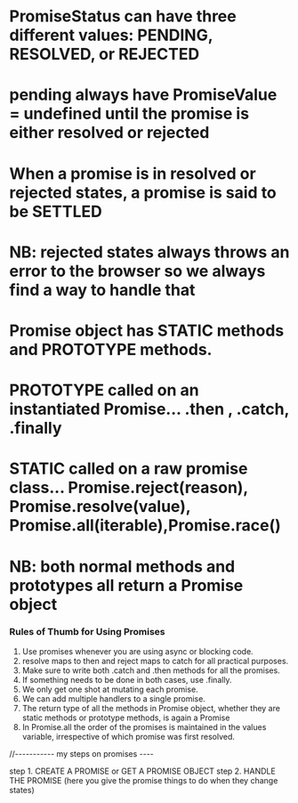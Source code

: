 
# PromiseStatus can have three different values: PENDING, RESOLVED, or REJECTED
# pending always have PromiseValue = undefined until the promise is either resolved or rejected
# When a promise is in resolved or rejected states, a promise is said to be SETTLED
# NB: rejected states always throws an error to the browser so we always find a way to handle that


# Promise object has STATIC methods and PROTOTYPE methods.
# PROTOTYPE called on an instantiated Promise... .then , .catch, .finally
# STATIC called on a raw promise class... Promise.reject(reason), Promise.resolve(value), Promise.all(iterable),Promise.race()
# NB: both normal methods and prototypes all return a Promise object

<!-- 
Promise.prototype.catch(onRejected)
Promise.prototype.then(onFulfilled, onRejected)
Promise.prototype.finally(onFinally) 
-->

###
### Rules of Thumb for Using Promises
1. Use promises whenever you are using async or blocking code.
2. resolve maps to then and reject maps to catch for all practical purposes.
3. Make sure to write both .catch and .then methods for all the promises.
4. If something needs to be done in both cases, use .finally.
5. We only get one shot at mutating each promise.
6. We can add multiple handlers to a single promise.
7. The return type of all the methods in Promise object, whether they are static methods or prototype methods, is again a Promise
8. In Promise.all the order of the promises is maintained in the values variable, irrespective of which promise was first resolved.


//----------- my steps on promises ----

step 1. CREATE A PROMISE or GET A PROMISE OBJECT
step 2. HANDLE THE PROMISE (here you give the promise things to do when they change states)